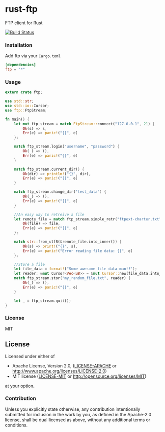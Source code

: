rust-ftp
================

FTP client for Rust

[![Build Status](https://travis-ci.org/mattnenterprise/rust-ftp.svg)](https://travis-ci.org/mattnenterprise/rust-ftp)

### Installation

Add ftp via your `Cargo.toml`
```toml
[dependencies]
ftp = "*"
```

### Usage
```rs
extern crate ftp;

use std::str;
use std::io::Cursor;
use ftp::FtpStream;

fn main() {
	let mut ftp_stream = match FtpStream::connect("127.0.0.1", 21) {
        Ok(s) => s,
        Err(e) => panic!("{}", e)
    };

    match ftp_stream.login("username", "password") {
        Ok(_) => (),
        Err(e) => panic!("{}", e)
    }

    match ftp_stream.current_dir() {
        Ok(dir) => println!("{}", dir),
        Err(e) => panic!("{}", e)
    }

    match ftp_stream.change_dir("test_data") {
        Ok(_) => (),
        Err(e) => panic!("{}", e)
    }

    //An easy way to retreive a file
    let remote_file = match ftp_stream.simple_retr("ftpext-charter.txt") {
        Ok(file) => file,
        Err(e) => panic!("{}", e)
    };

    match str::from_utf8(&remote_file.into_inner()) {
        Ok(s) => print!("{}", s),
        Err(e) => panic!("Error reading file data: {}", e)
    };

    //Store a file
    let file_data = format!("Some awesome file data man!!");
    let reader: &mut Cursor<Vec<u8>> = &mut Cursor::new(file_data.into_bytes());
    match ftp_stream.stor("my_random_file.txt", reader) {
        Ok(_) => (),
        Err(e) => panic!("{}", e)
    }

    let _ = ftp_stream.quit();
}

```

### License

MIT

## License

Licensed under either of

 * Apache License, Version 2.0, ([LICENSE-APACHE](LICENSE-APACHE) or http://www.apache.org/licenses/LICENSE-2.0)
 * MIT license ([LICENSE-MIT](LICENSE-MIT) or http://opensource.org/licenses/MIT)

at your option.

### Contribution

Unless you explicitly state otherwise, any contribution intentionally
submitted for inclusion in the work by you, as defined in the Apache-2.0
license, shall be dual licensed as above, without any additional terms or
conditions.
